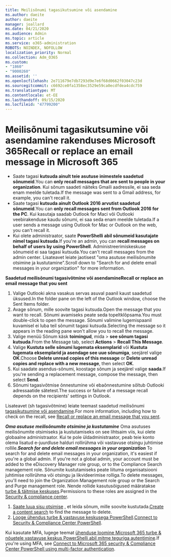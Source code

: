 ```yaml
---
title: Meilisõnumi tagasikutsumine või asendamine
ms.author: daeite
author: daeite
manager: joallard
ms.date: 04/21/2020
ms.audience: Admin
ms.topic: article
ms.service: o365-administration
ROBOTS: NOINDEX, NOFOLLOW
localization_priority: Normal
ms.collection: Adm_O365
ms.custom:
- "1860"
- "9000260"
ms.assetid: ''
ms.openlocfilehash: 2e711679e7db7293d9e7e6f68d0662f03047c23d
ms.sourcegitcommit: c6692ce0fa1358ec3529e59ca0ecdfdea4cdc759
ms.translationtype: MT
ms.contentlocale: et-EE
ms.lasthandoff: 09/15/2020
ms.locfileid: "47799200"
---
```

# <a name="recall-or-replace-an-email-message-in-microsoft-365"></a><span data-ttu-id="74501-102">Meilisõnumi tagasikutsumine või asendamine rakenduses Microsoft 365</span><span class="sxs-lookup"><span data-stu-id="74501-102">Recall or replace an email message in Microsoft 365</span></span>

- <span data-ttu-id="74501-103">Saate tagasi **kutsuda ainult teie asutuse inimestele saadetud sõnumeid**.</span><span class="sxs-lookup"><span data-stu-id="74501-103">You can **only recall messages that are sent to people in your organization**.</span></span> <span data-ttu-id="74501-104">Kui sõnum saadeti näiteks Gmaili aadressile, ei saa seda enam meelde tuletada.</span><span class="sxs-lookup"><span data-stu-id="74501-104">If the message was sent to a Gmail address, for example, you can't recall it.</span></span>
- <span data-ttu-id="74501-105">Saate tagasi **kutsuda ainult Outlook 2016 arvutist saadetud sõnumeid**.</span><span class="sxs-lookup"><span data-stu-id="74501-105">You can **only recall messages sent from Outlook 2016 for the PC**.</span></span> <span data-ttu-id="74501-106">Kui kasutaja saadab Outlook for Maci või Outlooki veebirakenduse kaudu sõnumi, ei saa seda enam meelde tuletada.</span><span class="sxs-lookup"><span data-stu-id="74501-106">If a user sends a message using Outlook for Mac or Outlook on the web, you can't recall it.</span></span>
- <span data-ttu-id="74501-107">Kui olete administraator, saate **PowerShelli abil sõnumeid kasutajate nimel tagasi kutsuda**.</span><span class="sxs-lookup"><span data-stu-id="74501-107">If you're an admin, you can **recall messages on behalf of users by using PowerShell**.</span></span> <span data-ttu-id="74501-108">Administreerimiskeskuse sõnumeid ei saa tagasi kutsuda.</span><span class="sxs-lookup"><span data-stu-id="74501-108">You can't recall messages from the admin center.</span></span> <span data-ttu-id="74501-109">Lisateavet leiate jaotisest "oma asutuse meilisõnumite otsimine ja kustutamine".</span><span class="sxs-lookup"><span data-stu-id="74501-109">Scroll down to "Search for and delete email messages in your organization" for more information.</span></span>

<span data-ttu-id="74501-110">**Saadetud meilisõnumi tagasivõtmine või asendamine**</span><span class="sxs-lookup"><span data-stu-id="74501-110">**Recall or replace an email message that you sent**</span></span>

1. <span data-ttu-id="74501-111">Valige Outlooki akna vasakus servas asuval paanil kaust saadetud üksused.</span><span class="sxs-lookup"><span data-stu-id="74501-111">In the folder pane on the left of the Outlook window, choose the Sent Items folder.</span></span>
2. <span data-ttu-id="74501-112">Avage sõnum, mille soovite tagasi kutsuda.</span><span class="sxs-lookup"><span data-stu-id="74501-112">Open the message that you want to recall.</span></span> <span data-ttu-id="74501-113">Sõnumi avamiseks peate seda topeltklõpsama.</span><span class="sxs-lookup"><span data-stu-id="74501-113">You must double-click to open the message.</span></span> <span data-ttu-id="74501-114">Sõnumi valimine lugemispaanil kuvamisel ei luba teil sõnumit tagasi kutsuda.</span><span class="sxs-lookup"><span data-stu-id="74501-114">Selecting the message so it appears in the reading pane won't allow you to recall the message.</span></span>
3. <span data-ttu-id="74501-115">Valige menüü Sõnum käsk **toimingud**, mida  >  **see sõnum tagasi kutsuda**.</span><span class="sxs-lookup"><span data-stu-id="74501-115">From the Message tab, select **Actions** > **Recall This Message**.</span></span>
4. <span data-ttu-id="74501-116">Valige **Kustuta selle sõnumi lugemata eksemplarid** või **Kustuta lugemata eksemplarid ja asendage see uue sõnumiga**, seejärel valige **OK**.</span><span class="sxs-lookup"><span data-stu-id="74501-116">Choose **Delete unread copies of this message** or **Delete unread copies and replace with a new message**, then select **OK**.</span></span>
5. <span data-ttu-id="74501-117">Kui saadate asendus-sõnumi, koostage sõnum ja seejärel valige **saada**.</span><span class="sxs-lookup"><span data-stu-id="74501-117">If you're sending a replacement message, compose the message, then select **Send**.</span></span>
6. <span data-ttu-id="74501-118">Sõnumi tagasivõtmise õnnestumine või ebaõnnestumine sõltub Outlooki adressaatide sätetest.</span><span class="sxs-lookup"><span data-stu-id="74501-118">The success or failure of a message recall depends on the recipients' settings in Outlook.</span></span>

<span data-ttu-id="74501-119">Lisateavet (sh tagasivõtmine) leiate teemast saadetud meilisõnumi [tagasikutsumine või asendamine](https://support.office.com/article/35027f88-d655-4554-b4f8-6c0729a723a0).</span><span class="sxs-lookup"><span data-stu-id="74501-119">For more information, including how to check on the recall, see [Recall or replace an email message that you sent](https://support.office.com/article/35027f88-d655-4554-b4f8-6c0729a723a0).</span></span>

<span data-ttu-id="74501-120">***Oma asutuse meilisõnumite otsimine ja kustutamine*** Oma asutuses meilisõnumite otsimiseks ja kustutamiseks on see lihtsaim viis, kui olete globaalne administraator. Kui te pole üldadministraator, peab teie konto olema lisatud e-juurdluse halduri rollirühma või vastavuse otsingu juhtimise rollile.</span><span class="sxs-lookup"><span data-stu-id="74501-120">***Search for and delete email messages in your organization*** To search for and delete email messages in your organization, it's easiest if you're a global admin. If you're not a global admin, your account must be added to the eDiscovery Manager role group, or to the Compliance Search management role.</span></span> <span data-ttu-id="74501-121">Sõnumite kustutamiseks peate liituma organisatsiooni juhtimise rollirühma või otsingu ja likvideerimise rolliga.</span><span class="sxs-lookup"><span data-stu-id="74501-121">To delete messages, you'll need to join the Organization Management role group or the Search and Purge management role.</span></span> <span data-ttu-id="74501-122">Nende rollide kasutusõigused määratakse [turbe & täitmise keskuses](https://protection.office.com/).</span><span class="sxs-lookup"><span data-stu-id="74501-122">Permissions to these roles are assigned in the [Security & compliance center](https://protection.office.com/).</span></span>

1. <span data-ttu-id="74501-123">[Saate luua sisu otsimise](https://docs.microsoft.com/microsoft-365/compliance/content-search) , et leida sõnum, mille soovite kustutada.</span><span class="sxs-lookup"><span data-stu-id="74501-123">[Create a content search](https://docs.microsoft.com/microsoft-365/compliance/content-search) to find the message to delete.</span></span>
2. <span data-ttu-id="74501-124">[Looge ühendus turbe & vastavuse keskusega PowerShell](https://docs.microsoft.com/powershell/exchange/office-365-scc/connect-to-scc-powershell/connect-to-scc-powershell?view=exchange-ps).</span><span class="sxs-lookup"><span data-stu-id="74501-124">[Connect to Security & Compliance Center PowerShell](https://docs.microsoft.com/powershell/exchange/office-365-scc/connect-to-scc-powershell/connect-to-scc-powershell?view=exchange-ps).</span></span> 

<span data-ttu-id="74501-125">Kui kasutate MFA, lugege teemat [ühenduse loomine Microsoft 365 turbe & nõuetele vastavuse keskus PowerShelli abil mitme teguriga autentimine](https://docs.microsoft.com/powershell/exchange/office-365-scc/connect-to-scc-powershell/mfa-connect-to-scc-powershell?view=exchange-ps).</span><span class="sxs-lookup"><span data-stu-id="74501-125">If you're using MFA, see [Connect to Microsoft 365 security & Compliance Center PowerShell using multi-factor authentication](https://docs.microsoft.com/powershell/exchange/office-365-scc/connect-to-scc-powershell/mfa-connect-to-scc-powershell?view=exchange-ps).</span></span> 
